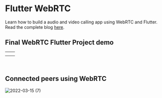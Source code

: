 # Flutter WebRTC

Learn how to build a audio and video calling app using WebRTC and Flutter. Read the complete blog [here](https://www.100ms.live/blog/flutter-webrtc).

## Final WebRTC Flutter Project demo

<table>
        <tr>
          <td>
            <img src="https://user-images.githubusercontent.com/53579386/158936429-b29a955b-38c4-4f7e-b9e7-24bbd38b9a30.png" alt="">
          </td>
          <td>
            <img src="https://user-images.githubusercontent.com/53579386/158936462-04e05c1d-44b1-471c-87f0-333ac50cb4d3.png" alt="">
          </td>
        </tr>
        <tr>
          <td>
            <img src="https://user-images.githubusercontent.com/53579386/158936468-6ff4dc9c-72dd-418e-b100-b1a870eccfac.png" alt="">
          </td>
          <td>
            <img src="https://user-images.githubusercontent.com/53579386/158936473-d8cb8fe6-01c9-4b82-b21a-0dafeb6db82c.png" alt="">
          </td>
        </tr>
</table>
<br>

## Connected peers using WebRTC
![2022-03-15 (7)](https://user-images.githubusercontent.com/53579386/158936520-2152d63f-69fc-467f-ab9f-fc94e3f801eb.png)
